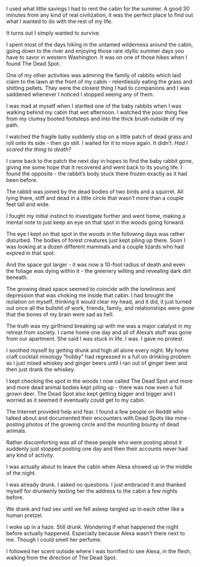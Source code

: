 I used what little savings I had to rent the cabin for the summer. A good 30 minutes from any kind of real civilization, it was the perfect place to find out what I wanted to do with the rest of my life. 

It turns out I simply wanted to survive. 

I spent most of the days hiking in the untamed wilderness around the cabin, going down to the river and enjoying those rare idyllic summer days you have to savor in western Washington. It was on one of those hikes when I found The Dead Spot. 

One of my other activities was admiring the family of rabbits which laid claim to the lawn at the front of my cabin - relentlessly eating the grass and shitting pellets. They were the closest thing I had to companions and I was saddened whenever I noticed I stopped seeing any of them. 

I was mad at myself when I startled one of the baby rabbits when I was walking behind my cabin that wet afternoon. I watched the poor thing flee from my clumsy booted footsteps and into the thick brush outside of my path. 

I watched the fragile baby suddenly stop on a little patch of dead grass and roll onto its side - then go still. I waited for it to move again. It didn’t. *Had I scared the thing to death?*

I came back to the patch the next day in hopes to find the baby rabbit gone, giving me some hope that it recovered and went back to its young life. I found the opposite - the rabbit’s body stuck there frozen exactly as it had been before. 

The rabbit was joined by the dead bodies of two birds and a squirrel. All lying there, stiff and dead in a little circle that wasn’t more than a couple feet tall and wide. 

I fought my initial instinct to investigate further and went home, making a mental note to just keep an eye on that spot in the woods going forward. 

The eye I kept on that spot in the woods in the following days was rather disturbed. The bodies of forest creatures just kept piling up there. Soon I was looking at a dozen different mammals and a couple lizards who had expired in that spot. 

And the space got larger - it was now a 10-foot radius of death and even the foliage was dying within it - the greenery wilting and revealing dark dirt beneath. 

The growing dead space seemed to coincide with the loneliness and depression that was choking me inside that cabin. I had brought the isolation on myself, thinking it would clear my head, and it did, it just turned out once all the bullshit of work, friends, family, and relationships were gone that the bones of my brain were sad as hell. 

The truth was my girlfriend breaking up with me was a major catalyst in my retreat from society. I came home one day and all of Alexa’s stuff was gone from our apartment. She said I was stuck in life. I was. I gave no protest. 

I soothed myself by getting drunk and high all alone every night. My home craft cocktail mixology “hobby” had regressed in a full on drinking problem as I just mixed whiskey and ginger beers until I ran out of ginger beer and then just drank the whiskey. 

I kept checking the spot in the woods I now called The Dead Spot and more and more dead animal bodies kept piling up - there was now even a full grown deer. The Dead Spot also kept getting bigger and bigger and I worried as it seemed it eventually could get to my cabin. 

The Internet provided help and fear. I found a few people on Reddit who talked about and documented their encounters with Dead Spots like mine - posting photos of the growing circle and the mounting bounty of dead animals. 

Rather discomforting was all of these people who were posting about it suddenly just stopped posting one day and then their accounts never had any kind of activity. 

I was actually about to leave the cabin when Alexa showed up in the middle of the night. 

I was already drunk. I asked no questions. I just embraced it and thanked myself for drunkenly texting her the address to the cabin a few nights before. 

We drank and had sex until we fell asleep tangled up in each other like a human pretzel. 

I woke up in a haze. Still drunk. Wondering if what happened the night before actually happened. Especially because Alexa wasn’t there next to me. Though I could smell her perfume. 

I followed her scent outside where I was horrified to see Alexa, in the flesh, walking from the direction of The Dead Spot.